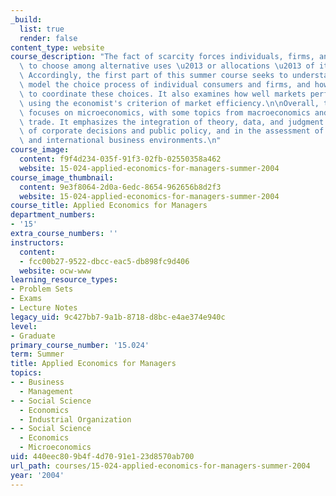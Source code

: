 ```yaml
---
_build:
  list: true
  render: false
content_type: website
course_description: "The fact of scarcity forces individuals, firms, and societies\
  \ to choose among alternative uses \u2013 or allocations \u2013 of its limited resources.\
  \ Accordingly, the first part of this summer course seeks to understand how economists\
  \ model the choice process of individual consumers and firms, and how markets work\
  \ to coordinate these choices. It also examines how well markets perform this function\
  \ using the economist's criterion of market efficiency.\n\nOverall, this course\
  \ focuses on microeconomics, with some topics from macroeconomics and international\
  \ trade. It emphasizes the integration of theory, data, and judgment in the analysis\
  \ of corporate decisions and public policy, and in the assessment of changing U.S.\
  \ and international business environments.\n"
course_image:
  content: f9f4d234-035f-91f3-02fb-02550358a462
  website: 15-024-applied-economics-for-managers-summer-2004
course_image_thumbnail:
  content: 9e3f8064-2d0a-6edc-8654-962656b8d2f3
  website: 15-024-applied-economics-for-managers-summer-2004
course_title: Applied Economics for Managers
department_numbers:
- '15'
extra_course_numbers: ''
instructors:
  content:
  - fcc00b27-9522-dbcc-eac5-db898fc9d406
  website: ocw-www
learning_resource_types:
- Problem Sets
- Exams
- Lecture Notes
legacy_uid: 9c427bb7-9a1b-8718-d8bc-e4ae374e940c
level:
- Graduate
primary_course_number: '15.024'
term: Summer
title: Applied Economics for Managers
topics:
- - Business
  - Management
- - Social Science
  - Economics
  - Industrial Organization
- - Social Science
  - Economics
  - Microeconomics
uid: 440eec80-9b4f-4d70-91e1-23d8570ab700
url_path: courses/15-024-applied-economics-for-managers-summer-2004
year: '2004'
---
```

